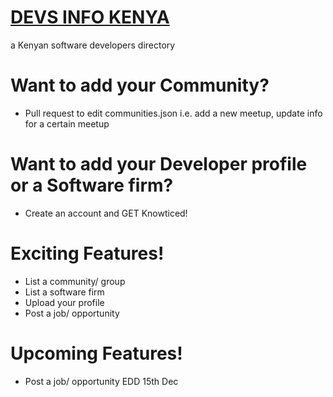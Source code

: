 # [DEVS INFO KENYA](http://devs.info.ke/)

a Kenyan software developers directory

# Want to add your Community?
 - Pull request to edit communities.json i.e. add a new meetup, update info for a certain meetup
 
 # Want to add your Developer profile or a Software firm?
 - Create an account and GET Knowticed!

# Exciting Features!
 - List a community/ group
 - List a software firm
 - Upload your profile
 - Post a job/ opportunity
 
 # Upcoming Features!
 - Post a job/ opportunity EDD 15th Dec
 
